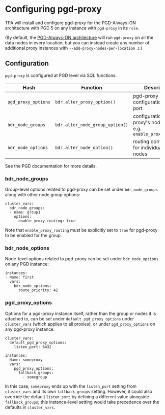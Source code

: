 # Configuring pgd-proxy

TPA will install and configure pgd-proxy for the PGD-Always-ON
architecture with PGD 5 on any instance with `pgd-proxy` in its `role`.

(By default, the [PGD-Always-ON architecture](architecture-PGD-Always-ON.md)
will run `pgd-proxy` on all the data nodes in every location, but you
can instead create any number of additional proxy instances with
`--add-proxy-nodes-per-location 3`.)

## Configuration

`pgd-proxy` is configured at PGD level via SQL functions.

Hash | Function | Description
---- | ---- | ----
`pgd_proxy_options` | `bdr.alter_proxy_option()` | pgd-proxy configuration, e.g. port
`bdr_node_groups` | `bdr.alter_node_group_option()` | configuration for the proxy's node group, e.g. `enable_proxy_routing`
`bdr_node_options` | `bdr.alter_node_option()` | routing configuration for individual PGD nodes

See the PGD documentation for more details.

### bdr_node_groups

Group-level options related to pgd-proxy can be set under
`bdr_node_groups` along with other node group options:

```
cluster_vars:
  bdr_node_groups:
  - name: group1
    options:
      enable_proxy_routing: true
```

Note that `enable_proxy_routing` must be explicitly set to `true` for pgd-proxy to be enabled for the group.

### bdr_node_options

Node-level options related to pgd-proxy can be set under
`bdr_node_options` on any PGD instance:

```
instances:
- Name: first
  vars:
    bdr_node_options:
      route_priority: 42
```

### pgd_proxy_options

Options for a pgd-proxy instance itself, rather than the group or nodes
it is attached to, can be set under `default_pgd_proxy_options` under
`cluster_vars` (which applies to all proxies), or under
`pgd_proxy_options` on any pgd-proxy instance:

```
cluster_vars:
  default_pgd_proxy_options:
    listen_port: 6432

instances:
- Name: someproxy
  vars:
    pgd_proxy_options:
      fallback_groups:
        - somegroup
```

In this case, `someproxy` ends up with the `listen_port` setting from
`cluster_vars` and its own `fallback_groups` setting. However, it could
also override the default `listen_port` by defining a different value
alongside `fallback_groups`; this instance-level setting would take
precedence over the defaults in `cluster_vars`.

